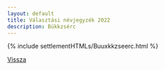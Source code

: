 ```yaml
---
layout: default
title: Választási névjegyzék 2022
description: Bükkzsérc
---
```


{% include settlementHTMLs/Buuxkkzseerc.html %}

[Vissza](../)